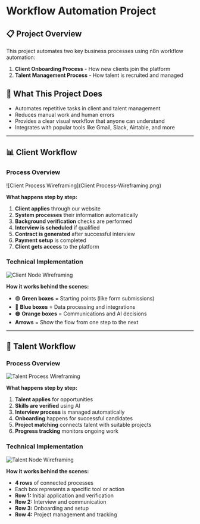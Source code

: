 # Workflow Automation Project

## 📋 Project Overview
This project automates two key business processes using n8n workflow automation:
1. **Client Onboarding Process** - How new clients join the platform
2. **Talent Management Process** - How talent is recruited and managed

## 🎯 What This Project Does
- Automates repetitive tasks in client and talent management
- Reduces manual work and human errors
- Provides a clear visual workflow that anyone can understand
- Integrates with popular tools like Gmail, Slack, Airtable, and more

---

## 📊 Client Workflow

### Process Overview
![Client Process Wireframing](Client Process-Wireframing.png)

**What happens step by step:**
1. **Client applies** through our website
2. **System processes** their information automatically
3. **Background verification** checks are performed
4. **Interview is scheduled** if qualified
5. **Contract is generated** after successful interview
6. **Payment setup** is completed
7. **Client gets access** to the platform

### Technical Implementation
![Client Node Wireframing](client_node_wireframing.png)

**How it works behind the scenes:**
- 🟢 **Green boxes** = Starting points (like form submissions)
- 🔵 **Blue boxes** = Data processing and integrations
- 🟠 **Orange boxes** = Communications and AI decisions
- **Arrows** = Show the flow from one step to the next

---

## 👥 Talent Workflow

### Process Overview
![Talent Process Wireframing](talent_process_wireframing.png)

**What happens step by step:**
1. **Talent applies** for opportunities
2. **Skills are verified** using AI
3. **Interview process** is managed automatically
4. **Onboarding** happens for successful candidates
5. **Project matching** connects talent with suitable projects
6. **Progress tracking** monitors ongoing work

### Technical Implementation
![Talent Node Wireframing](talent_node_wireframing.png)

**How it works behind the scenes:**
- **4 rows** of connected processes
- Each box represents a specific tool or action
- **Row 1:** Initial application and verification
- **Row 2:** Interview and communication
- **Row 3:** Onboarding and setup
- **Row 4:** Project management and tracking
